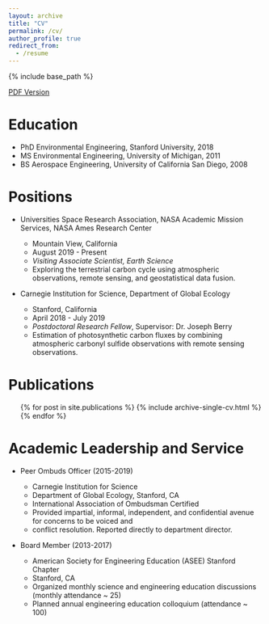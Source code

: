 ```yaml
---
layout: archive
title: "CV"
permalink: /cv/
author_profile: true
redirect_from:
  - /resume
---
```


{% include base_path %}

[PDF Version](/files/CV_SHIGA.pdf)


Education
======
* PhD Environmental Engineering, Stanford University, 2018
* MS  Environmental Engineering, University of Michigan, 2011
* BS Aerospace Engineering, University of California San Diego, 2008


Positions
======
* Universities Space Research Association, NASA Academic Mission Services, NASA Ames Research Center
  * Mountain View, California
  * August 2019 - Present
  * _Visiting Associate Scientist, Earth Science_
  * Exploring the terrestrial carbon cycle using atmospheric observations, remote sensing, and geostatistical data fusion.

* Carnegie Institution for Science, Department of Global Ecology
  * Stanford, California
  * April 2018 - July 2019
  * _Postdoctoral Research Fellow_, Supervisor: Dr. Joseph Berry
  * Estimation of photosynthetic carbon fluxes by combining atmospheric carbonyl sulfide observations with remote sensing observations.
  

Publications
======
  <ul>{% for post in site.publications %}
    {% include archive-single-cv.html %}
  {% endfor %}</ul>
  
  
Academic Leadership and Service
======
* Peer Ombuds Officer (2015-2019)
  * Carnegie Institution for Science
  * Department of Global Ecology, Stanford, CA
  * International Association of Ombudsman Certified
  * Provided impartial, informal, independent, and confidential avenue for concerns to be voiced and
  * conflict resolution. Reported directly to department director.
  
* Board Member (2013-2017)
  * American Society for Engineering Education (ASEE) Stanford Chapter
  * Stanford, CA
  * Organized monthly science and engineering education discussions (monthly attendance ~ 25)
  * Planned annual engineering education colloquium (attendance ~ 100)
